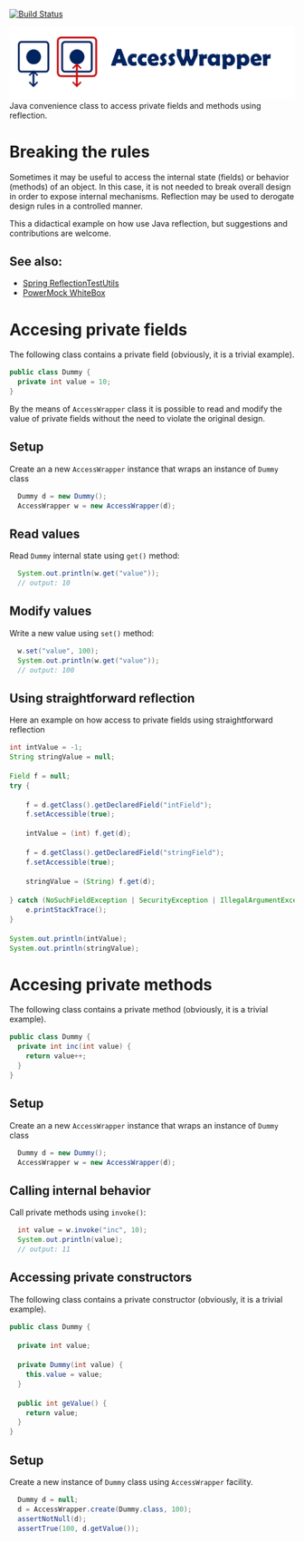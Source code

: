 [![Build Status](https://travis-ci.org/mad4j/Access-Wrapper.svg?branch=master)](https://travis-ci.org/mad4j/Access-Wrapper)

![Access-Wrapper](resources/logo.png)
Java convenience class to access private fields and methods using reflection.

# Breaking the rules
Sometimes it may be useful to access the internal state (fields) or behavior (methods) of an object. In this case, it is not needed to break overall design in order to expose internal mechanisms. Reflection may be used to derogate design rules in a controlled manner.

This a didactical example on how use Java reflection, but suggestions and contributions are welcome.

## See also:
* [Spring ReflectionTestUtils](https://docs.spring.io/spring/docs/current/javadoc-api/org/springframework/test/util/ReflectionTestUtils.html)
* [PowerMock WhiteBox](https://github.com/jayway/powermock)

# Accesing private fields

The following class contains a private field (obviously, it is a trivial example).

```java
public class Dummy {
  private int value = 10;
}
```

By the means of `AccessWrapper` class it is possible to read and modify the value of private fields without the need to violate the original design.

## Setup
Create an a new `AccessWrapper` instance that wraps an instance of `Dummy` class

```java
  Dummy d = new Dummy();
  AccessWrapper w = new AccessWrapper(d);
```  

## Read values  
Read `Dummy` internal state using `get()` method:

```java
  System.out.println(w.get("value"));
  // output: 10
```

## Modify values
Write a new value using `set()` method:

```java
  w.set("value", 100);
  System.out.println(w.get("value"));
  // output: 100
```

## Using straightforward reflection
Here an example on how access to private fields using straightforward reflection

```java
int intValue = -1;
String stringValue = null;
		
Field f = null;
try {
	
	f = d.getClass().getDeclaredField("intField");
	f.setAccessible(true);
	
	intValue = (int) f.get(d);
	
	f = d.getClass().getDeclaredField("stringField");
	f.setAccessible(true);
	
	stringValue = (String) f.get(d);
	
} catch (NoSuchFieldException | SecurityException | IllegalArgumentException | IllegalAccessException e) {
	e.printStackTrace();
}

System.out.println(intValue);
System.out.println(stringValue);
```

# Accesing private methods

The following class contains a private method (obviously, it is a trivial example).

```java
public class Dummy {
  private int inc(int value) {
    return value++;
  }
}
```

## Setup
Create an a new `AccessWrapper` instance that wraps an instance of `Dummy` class

```java
  Dummy d = new Dummy();
  AccessWrapper w = new AccessWrapper(d);
```  

## Calling internal behavior
Call private methods using `invoke()`:

```java
  int value = w.invoke("inc", 10);
  System.out.println(value);
  // output: 11
```

## Accessing private constructors

The following class contains a private constructor (obviously, it is a trivial example).

```java
public class Dummy {

  private int value;

  private Dummy(int value) {
    this.value = value;
  }
  
  public int geValue() {
    return value;
  }
}
```

## Setup

Create a new instance of `Dummy` class using `AccessWrapper` facility.

```java
  Dummy d = null;
  d = AccessWrapper.create(Dummy.class, 100);
  assertNotNull(d);
  assertTrue(100, d.getValue());
```
